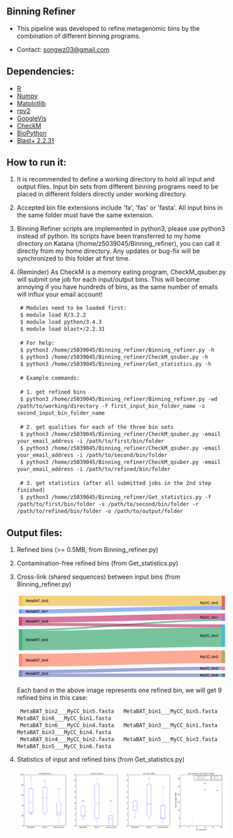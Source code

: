 Binning Refiner
---

+ This pipeline was developed to refine metagenomic bins by the combination of different binning programs.

+ Contact: songwz03@gmail.com

Dependencies:
---

+ [R](https://www.r-project.org)
+ [Numpy](http://www.numpy.org)
+ [Matplotlib](http://matplotlib.org)
+ [rpy2](http://rpy2.bitbucket.org)
+ [GoogleVis](https://github.com/mages/googleVis#googlevis)
+ [CheckM](http://ecogenomics.github.io/CheckM/)
+ [BioPython](https://github.com/biopython/biopython.github.io/)
+ [Blast+ 2.2.31](http://www.ncbi.nlm.nih.gov/news/06-16-2015-blast-plus-update/)


How to run it:
---

1. It is recommended to define a working directory to hold all input and output files. Input bin sets from different
binning programs need to be placed in different folders directly under working directory.

1. Accepted bin file extensions include 'fa', 'fas' or 'fasta'. All input bins in the same folder must have the same extension.

1. Binning Refiner scripts are implemented in python3, please use python3 instead of python. Its scripts have been
transferred to my home directory on Katana (/home/z5039045/Binning_refiner), you can call it directly from my home
directory. Any updates or bug-fix will be synchronized to this folder at first time.

1. (Reminder) As CheckM is a memory eating program, CheckM_qsuber.py will submit one job for each input/output bins. This will become annoying
if you have hundreds of bins, as the same number of emails will influx your email account!

        # Modules need to be loaded first:
        $ module load R/3.2.2
        $ module load python/3.4.3
        $ module load blast+/2.2.31

        # For help:
        $ python3 /home/z5039045/Binning_refiner/Binning_refiner.py -h
        $ python3 /home/z5039045/Binning_refiner/CheckM_qsuber.py -h
        $ python3 /home/z5039045/Binning_refiner/Get_statistics.py -h

        # Example commands:

        # 1. get refined bins
        $ python3 /home/z5039045/Binning_refiner/Binning_refiner.py -wd /path/to/working/directory -f first_input_bin_folder_name -s second_input_bin_folder_name

        # 2. get qualities for each of the three bin sets
        $ python3 /home/z5039045/Binning_refiner/CheckM_qsuber.py -email your_email_address -i /path/to/first/bin/folder
        $ python3 /home/z5039045/Binning_refiner/CheckM_qsuber.py -email your_email_address -i /path/to/second/bin/folder
        $ python3 /home/z5039045/Binning_refiner/CheckM_qsuber.py -email your_email_address -i /path/to/refined/bin/folder

        # 3. get statistics (after all submitted jobs in the 2nd step finished)
        $ python3 /home/z5039045/Binning_refiner/Get_statistics.py -f /path/to/first/bin/folder -s /path/to/second/bin/folder -r /path/to/refined/bin/folder -o /path/to/output/folder


Output files:
---

1. Refined bins (>= 0.5MB, from Binning_refiner.py)

1. Contamination-free refined bins (from Get_statistics.py)

1. Cross-link (shared sequences) between input bins (from Binning_refiner.py)

    ![Sankey_plot](doc/images/sankey_plot.jpg)

    Each band in the above image represents one refined bin, we will get 9 refined bins in this case:

        MetaBAT_bin2___MyCC_bin5.fasta   MetaBAT_bin1___MyCC_bin5.fasta   MetaBAT_bin6___MyCC_bin1.fasta
        MetaBAT_bin6___MyCC_bin4.fasta   MetaBAT_bin3___MyCC_bin1.fasta   MetaBAT_bin3___MyCC_bin4.fasta
        MetaBAT_bin4___MyCC_bin2.fasta   MetaBAT_bin5___MyCC_bin3.fasta   MetaBAT_bin5___MyCC_bin6.fasta

1. Statistics of input and refined bins (from Get_statistics.py)

    ![Statistics](doc/images/statistics.png)
